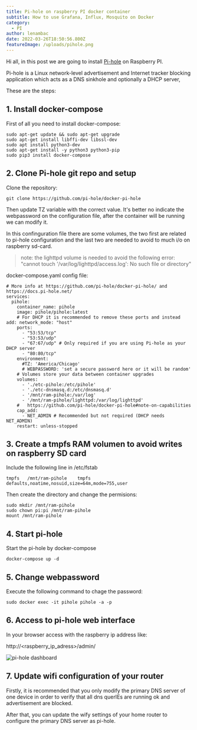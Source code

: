 ```yaml
---
title: Pi-hole on raspberry PI docker container
subtitle: How to use Grafana, Influx, Mosquito on Docker
category:
  - PI
author: lenambac
date: 2022-03-26T18:50:56.800Z
featureImage: /uploads/pihole.png
---
```


Hi all, in this post we are going to install [Pi-hole](https://pi-hole.net/) on Raspberry PI.

Pi-hole is a Linux network-level advertisement and Internet tracker blocking application which acts as a DNS sinkhole and optionally a DHCP server,


These are the steps:

## 1. Install docker-compose

First of all you need to install docker-compose:

```
sudo apt-get update && sudo apt-get upgrade
sudo apt-get install libffi-dev libssl-dev
sudo apt install python3-dev
sudo apt-get install -y python3 python3-pip
sudo pip3 install docker-compose

```

## 2. Clone Pi-hole git repo and setup

Clone the repository:
``` 
git clone https://github.com/pi-hole/docker-pi-hole

```

Then update TZ variable with the correct value. It's better no indicate the webpassword on the configuration file, after the container will be running we can modify it.

In this confinguration file there are some volumes, the two first are related to pi-hole configuration and the last two are needed to avoid to much i/o on raspberry sd-card.

> note: the lighttpd volume is needed to avoid the following error: "cannot touch '/var/log/lighttpd/access.log': No such file or directory"

docker-compose.yaml config file:

```
# More info at https://github.com/pi-hole/docker-pi-hole/ and https://docs.pi-hole.net/
services:
  pihole:
    container_name: pihole
    image: pihole/pihole:latest
    # For DHCP it is recommended to remove these ports and instead add: network_mode: "host"
    ports:
      - "53:53/tcp"
      - "53:53/udp"
      - "67:67/udp" # Only required if you are using Pi-hole as your DHCP server
      - "80:80/tcp"
    environment:
      #TZ: 'America/Chicago'
      # WEBPASSWORD: 'set a secure password here or it will be random'
    # Volumes store your data between container upgrades
    volumes:
      - './etc-pihole:/etc/pihole'
      - './etc-dnsmasq.d:/etc/dnsmasq.d'    
      - '/mnt/ram-pihole:/var/log'
      - '/mnt/ram-pihole/lighttpd:/var/log/lighttpd'
    #   https://github.com/pi-hole/docker-pi-hole#note-on-capabilities
    cap_add:
      - NET_ADMIN # Recommended but not required (DHCP needs NET_ADMIN)      
    restart: unless-stopped
```


## 3. Create a tmpfs RAM volumen to avoid writes on raspberry SD card

Include the following line in /etc/fstab
```
tmpfs   /mnt/ram-pihole    tmpfs   defaults,noatime,nosuid,size=64m,mode=755,user
```

Then create the directory and change the permisions:

```
sudo mkdir /mnt/ram-pihole
sudo chown pi:pi /mnt/ram-pihole
mount /mnt/ram-pihole
```

## 4. Start pi-hole

Start the pi-hole by docker-compose

```
docker-compose up -d
``` 


## 5. Change webpassword

Execute the following command to chage the password:

```
sudo docker exec -it pihole pihole -a -p
```

## 6. Access to pi-hole web interface

In your browser access with the raspberry ip address like:

http://<raspberry_ip_adress>/admin/

![pi-hole dashboard](/uploads/pihole-dashboard.png)



## 7. Update wifi configuration of your router

Firstly, it is recommended that you only modify the primary DNS server of one device in order to verify that all dns querIEs are running ok and advertisement are blocked.

After that, you can update the wify settings of your home router to configure the primary DNS server as pi-hole.
